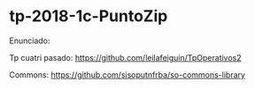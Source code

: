 # tp-2018-1c-PuntoZip

Enunciado:

Tp cuatri pasado: https://github.com/leilafeiguin/TpOperativos2

Commons: https://github.com/sisoputnfrba/so-commons-library
